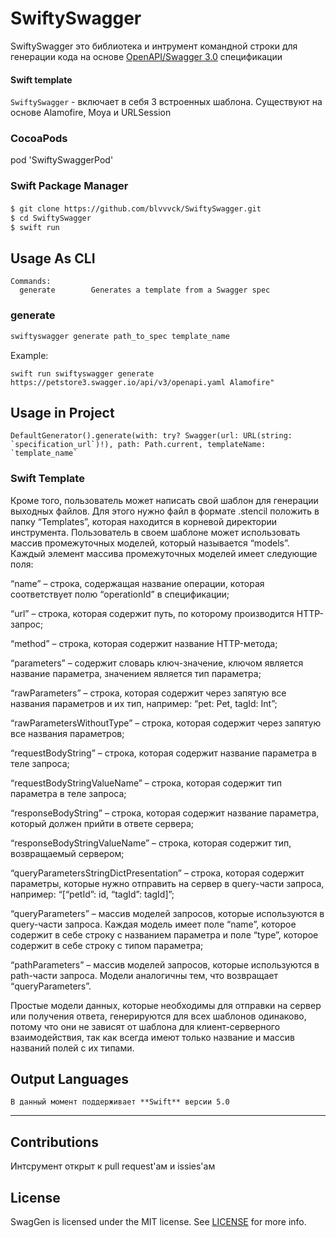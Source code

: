 # SwiftySwagger

SwiftySwagger это библиотека и интрумент командной строки для генерации кода на основе [OpenAPI/Swagger 3.0](https://swagger.io/specification) спецификации

#### Swift template
`SwiftySwagger` - включает в себя 3 встроенных шаблона.
Существуют на основе Alamofire, Moya и URLSession 

### CocoaPods

pod 'SwiftySwaggerPod' 

### Swift Package Manager

#### 

```sh
$ git clone https://github.com/blvvvck/SwiftySwagger.git
$ cd SwiftySwagger
$ swift run
```
## Usage As CLI

```
Commands:
  generate        Generates a template from a Swagger spec
```

### generate

```sh
swiftyswagger generate path_to_spec template_name
```

Example:

```
swift run swiftyswagger generate https://petstore3.swagger.io/api/v3/openapi.yaml Alamofire"
```

## Usage in Project
```
DefaultGenerator().generate(with: try? Swagger(url: URL(string: `specification_url`)!), path: Path.current, templateName: `template_name`
```
### Swift Template

Кроме того, пользователь может написать свой шаблон для генерации выходных файлов. Для этого нужно файл в формате .stencil положить в папку “Templates”, которая находится в корневой директории инструмента. Пользователь в своем шаблоне может использовать массив промежуточных моделей, который называется “models”. Каждый элемент массива промежуточных моделей имеет следующие поля:

“name” – строка, содержащая название операции, которая соответствует полю “operationId” в спецификации;

“url” – строка, которая содержит путь, по которому производится HTTP- запрос;

“method” – строка, которая содержит название HTTP-метода;

“parameters” – содержит словарь ключ-значение, ключом является название параметра, значением является тип параметра;

“rawParameters” – строка, которая содержит через запятую все названия параметров и их тип, например: “pet: Pet, tagId: Int”;

“rawParametersWithoutType” – строка, которая содержит через запятую все названия параметров;

“requestBodyString” – строка, которая содержит название параметра в теле запроса;

“requestBodyStringValueName” – строка, которая содержит тип параметра в теле запроса;

“responseBodyString” – строка, которая содержит название параметра, который должен прийти в ответе сервера;

“responseBodyStringValueName” – строка, которая содержит тип, возвращаемый сервером;

“queryParametersStringDictPresentation” – строка, которая содержит параметры, которые нужно отправить на сервер в query-части запроса, например: “[“petId”: id, “tagId”: tagId]”;

“queryParameters” – массив моделей запросов, которые используются в query-части запроса. Каждая модель имеет поле “name”, которое содержит в себе строку с названием параметра и поле “type”, которое содержит в себе строку с типом параметра;

“pathParameters” – массив моделей запросов, которые используются в path-части запроса. Модели аналогичны тем, что возвращает “queryParameters”.

Простые модели данных, которые необходимы для отправки на сервер или получения ответа, генерируются для всех шаблонов одинаково, потому что они не зависят от шаблона для клиент-серверного взаимодействия, так как всегда имеют только название и массив названий полей с их типами.

## Output Languages
    В данный момент поддерживает **Swift** версии 5.0
---

## Contributions
Интсрумент открыт к pull request'ам и issies'ам

## License

SwagGen is licensed under the MIT license. See [LICENSE](LICENSE) for more info.
